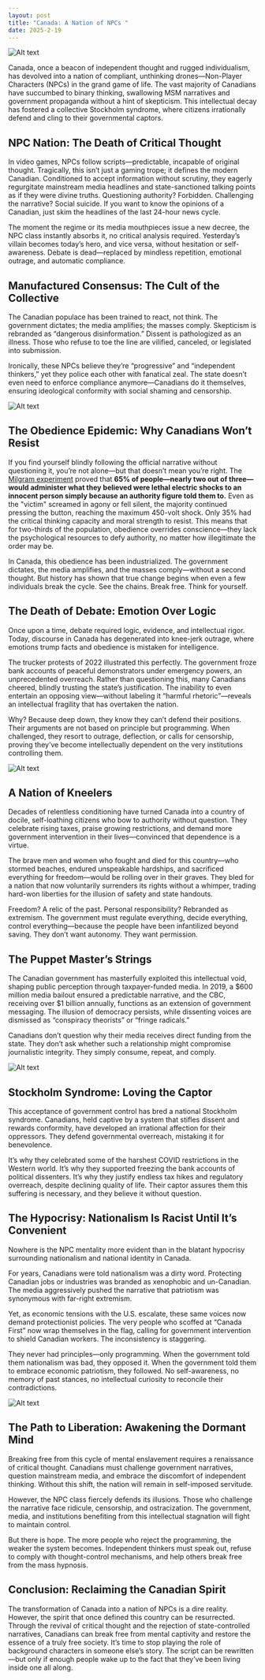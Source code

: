 ```yaml
---
layout: post
title: "Canada: A Nation of NPCs "
date: 2025-2-19
---
```


![Alt text](/assets/images/npc/2.PNG)

Canada, once a beacon of independent thought and rugged individualism, has devolved into a nation of compliant, unthinking drones—Non-Player Characters (NPCs) in the grand game of life. The vast majority of Canadians have succumbed to binary thinking, swallowing MSM narratives and government propaganda without a hint of skepticism. This intellectual decay has fostered a collective Stockholm syndrome, where citizens irrationally defend and cling to their governmental captors.

## NPC Nation: The Death of Critical Thought

In video games, NPCs follow scripts—predictable, incapable of original thought. Tragically, this isn’t just a gaming trope; it defines the modern Canadian. Conditioned to accept information without scrutiny, they eagerly regurgitate mainstream media headlines and state-sanctioned talking points as if they were divine truths. Questioning authority? Forbidden. Challenging the narrative? Social suicide. If you want to know the opinions of a Canadian, just skim the headlines of the last 24-hour news cycle.

The moment the regime or its media mouthpieces issue a new decree, the NPC class instantly absorbs it, no critical analysis required. Yesterday’s villain becomes today’s hero, and vice versa, without hesitation or self-awareness. Debate is dead—replaced by mindless repetition, emotional outrage, and automatic compliance.

## Manufactured Consensus: The Cult of the Collective

The Canadian populace has been trained to react, not think. The government dictates; the media amplifies; the masses comply. Skepticism is rebranded as “dangerous disinformation.” Dissent is pathologized as an illness. Those who refuse to toe the line are vilified, canceled, or legislated into submission.

Ironically, these NPCs believe they’re “progressive” and “independent thinkers,” yet they police each other with fanatical zeal. The state doesn’t even need to enforce compliance anymore—Canadians do it themselves, ensuring ideological conformity with social shaming and censorship.

![Alt text](/assets/images/npc/3.png)

## The Obedience Epidemic: Why Canadians Won’t Resist

If you find yourself blindly following the official narrative without questioning it, you’re not alone—but that doesn’t mean you’re right. The [Milgram experiment](https://en.wikipedia.org/wiki/Milgram_experiment) proved that **65% of people—nearly two out of three—would administer what they believed were lethal electric shocks to an innocent person simply because an authority figure told them to.** Even as the "victim" screamed in agony or fell silent, the majority continued pressing the button, reaching the maximum 450-volt shock. Only 35% had the critical thinking capacity and moral strength to resist. This means that for two-thirds of the population, obedience overrides conscience—they lack the psychological resources to defy authority, no matter how illegitimate the order may be.

In Canada, this obedience has been industrialized. The government dictates, the media amplifies, and the masses comply—without a second thought. But history has shown that true change begins when even a few individuals break the cycle. See the chains. Break free. Think for yourself.

## The Death of Debate: Emotion Over Logic

Once upon a time, debate required logic, evidence, and intellectual rigor. Today, discourse in Canada has degenerated into knee-jerk outrage, where emotions trump facts and obedience is mistaken for intelligence.

The trucker protests of 2022 illustrated this perfectly. The government froze bank accounts of peaceful demonstrators under emergency powers, an unprecedented overreach. Rather than questioning this, many Canadians cheered, blindly trusting the state’s justification. The inability to even entertain an opposing view—without labeling it “harmful rhetoric”—reveals an intellectual fragility that has overtaken the nation.

Why? Because deep down, they know they can’t defend their positions. Their arguments are not based on principle but programming. When challenged, they resort to outrage, deflection, or calls for censorship, proving they’ve become intellectually dependent on the very institutions controlling them.

![Alt text](/assets/images/npc/4.png)

## A Nation of Kneelers

Decades of relentless conditioning have turned Canada into a country of docile, self-loathing citizens who bow to authority without question. They celebrate rising taxes, praise growing restrictions, and demand more government intervention in their lives—convinced that dependence is a virtue.

The brave men and women who fought and died for this country—who stormed beaches, endured unspeakable hardships, and sacrificed everything for freedom—would be rolling over in their graves. They bled for a nation that now voluntarily surrenders its rights without a whimper, trading hard-won liberties for the illusion of safety and state handouts.

Freedom? A relic of the past. Personal responsibility? Rebranded as extremism. The government must regulate everything, decide everything, control everything—because the people have been infantilized beyond saving. They don’t want autonomy. They want permission.

## The Puppet Master’s Strings

The Canadian government has masterfully exploited this intellectual void, shaping public perception through taxpayer-funded media. In 2019, a $600 million media bailout ensured a predictable narrative, and the CBC, receiving over $1 billion annually, functions as an extension of government messaging. The illusion of democracy persists, while dissenting voices are dismissed as “conspiracy theorists” or “fringe radicals.”

Canadians don’t question why their media receives direct funding from the state. They don’t ask whether such a relationship might compromise journalistic integrity. They simply consume, repeat, and comply.

![Alt text](/assets/images/npc/1.png)

## Stockholm Syndrome: Loving the Captor

This acceptance of government control has bred a national Stockholm syndrome. Canadians, held captive by a system that stifles dissent and rewards conformity, have developed an irrational affection for their oppressors. They defend governmental overreach, mistaking it for benevolence.

It’s why they celebrated some of the harshest COVID restrictions in the Western world. It’s why they supported freezing the bank accounts of political dissenters. It’s why they justify endless tax hikes and regulatory overreach, despite declining quality of life. Their captor assures them this suffering is necessary, and they believe it without question.

## The Hypocrisy: Nationalism Is Racist Until It’s Convenient

Nowhere is the NPC mentality more evident than in the blatant hypocrisy surrounding nationalism and national identity in Canada.

For years, Canadians were told nationalism was a dirty word. Protecting Canadian jobs or industries was branded as xenophobic and un-Canadian. The media aggressively pushed the narrative that patriotism was synonymous with far-right extremism.

Yet, as economic tensions with the U.S. escalate, these same voices now demand protectionist policies. The very people who scoffed at “Canada First” now wrap themselves in the flag, calling for government intervention to shield Canadian workers. The inconsistency is staggering.

They never had principles—only programming. When the government told them nationalism was bad, they opposed it. When the government told them to embrace economic patriotism, they followed. No self-awareness, no memory of past stances, no intellectual curiosity to reconcile their contradictions.

![Alt text](/assets/images/npc/5.png)

## The Path to Liberation: Awakening the Dormant Mind

Breaking free from this cycle of mental enslavement requires a renaissance of critical thought. Canadians must challenge government narratives, question mainstream media, and embrace the discomfort of independent thinking. Without this shift, the nation will remain in self-imposed servitude.

However, the NPC class fiercely defends its illusions. Those who challenge the narrative face ridicule, censorship, and ostracization. The government, media, and institutions benefiting from this intellectual stagnation will fight to maintain control.

But there is hope. The more people who reject the programming, the weaker the system becomes. Independent thinkers must speak out, refuse to comply with thought-control mechanisms, and help others break free from the mass hypnosis.

## Conclusion: Reclaiming the Canadian Spirit

The transformation of Canada into a nation of NPCs is a dire reality. However, the spirit that once defined this country can be resurrected. Through the revival of critical thought and the rejection of state-controlled narratives, Canadians can break free from mental captivity and restore the essence of a truly free society.
It’s time to stop playing the role of background characters in someone else’s story. The script can be rewritten—but only if enough people wake up to the fact that they’ve been living inside one all along.